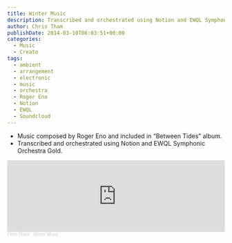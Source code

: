 ```yaml
---
title: Winter Music
description: Transcribed and orchestrated using Notion and EWQL Symphonic Orchestra Gold.
author: Chris Tham
publishDate: 2014-03-10T06:03:51+00:00
categories:
  - Music
  - Create
tags:
  - ambient
  - arrangement
  - electronic
  - music
  - orchestra
  - Roger Eno
  - Notion
  - EWQL
  - Soundcloud
---
```


- Music composed by Roger Eno and included in &#8220;Between Tides&#8221; album.
- Transcribed and orchestrated using Notion and EWQL Symphonic Orchestra Gold.

<iframe width="100%" height="166" scrolling="no" frameborder="no" allow="autoplay" src="https://w.soundcloud.com/player/?url=https%3A//api.soundcloud.com/tracks/139001779&color=%23ff5500&auto_play=false&hide_related=false&show_comments=true&show_user=true&show_reposts=false&show_teaser=true"></iframe><div style="font-size: 10px; color: #cccccc;line-break: anywhere;word-break: normal;overflow: hidden;white-space: nowrap;text-overflow: ellipsis; font-family: Interstate,Lucida Grande,Lucida Sans Unicode,Lucida Sans,Garuda,Verdana,Tahoma,sans-serif;font-weight: 100;"><a href="https://soundcloud.com/chris-tham" title="Chris Tham" target="_blank" style="color: #cccccc; text-decoration: none;">Chris Tham</a> · <a href="https://soundcloud.com/chris-tham/winter-music" title="Winter Music" target="_blank" style="color: #cccccc; text-decoration: none;">Winter Music</a></div>
